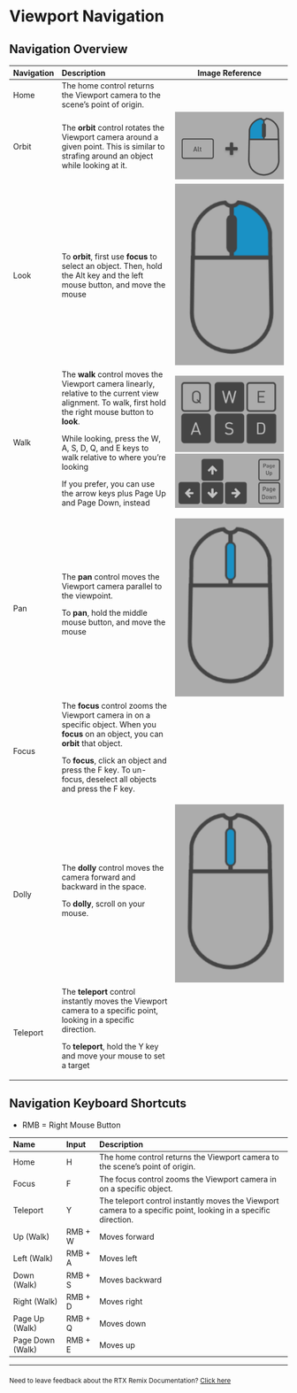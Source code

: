 # Viewport Navigation

## Navigation Overview

| Navigation | Description | Image Reference |
|:-----|:-----|:---------------:|
| Home | The home control returns the Viewport camera to the scene’s point of origin. | |
| Orbit    | The **orbit** control rotates the Viewport camera around a given point. This is similar to strafing around an object while looking at it. | ![Orbit](../data/images/view_navigation_1.png) |
| Look     | To **orbit**, first use **focus** to select an object. Then, hold the Alt key and the left mouse button, and move the mouse | ![Look](../data/images/view_navigation_2.png) |
| Walk     | The **walk** control moves the Viewport camera linearly, relative to the current view alignment. To walk, first hold the right mouse button to **look**. <p>While looking, press the W, A, S, D, Q, and E keys to walk relative to where you’re looking</p> <p>If you prefer, you can use the arrow keys plus Page Up and Page Down, instead</p> | ![Walk 1](../data/images/view_navigation_3.png) ![Walk 2](../data/images/view_navigation_5.png) |
| Pan      | The **pan** control moves the Viewport camera parallel to the viewpoint. <p>To **pan**, hold the middle mouse button, and move the mouse</p> | ![Pan](../data/images/view_navigation_4.png) |
| Focus    | The **focus** control zooms the Viewport camera in on a specific object. When you **focus** on an object, you can **orbit** that object. <p>To **focus**, click an object and press the F key. To un-focus, deselect all objects and press the F key.</p> | |
| Dolly    | The **dolly** control moves the camera forward and backward in the space. <p>To **dolly**, scroll on your mouse.</p> | ![Dolly](../data/images/view_navigation_4.png) |
| Teleport | The **teleport** control instantly moves the Viewport camera to a specific point, looking in a specific direction. <p>To **teleport**, hold the Y key and move your mouse to set a target</p> | |


## Navigation Keyboard Shortcuts

* RMB = Right Mouse Button

| Name | Input | Description |
|:-----|:-----|:-----|
| Home | H | The home control returns the Viewport camera to the scene’s point of origin. |
| Focus | F | The focus control zooms the Viewport camera in on a specific object. |
| Teleport | Y | The teleport control instantly moves the Viewport camera to a specific point, looking in a specific direction. |
| Up (Walk) | RMB + W | Moves forward |
| Left (Walk) | RMB + A | Moves left |
| Down (Walk) | RMB + S | Moves backward |
| Right (Walk) | RMB + D | Moves right |
| Page Up (Walk) | RMB + Q | Moves down |
| Page Down (Walk) | RMB + E | Moves up |


***
<sub> Need to leave feedback about the RTX Remix Documentation?  [Click here](https://github.com/NVIDIAGameWorks/rtx-remix/issues/new?assignees=nvdamien&labels=documentation%2Cfeedback%2Ctriage&projects=&template=documentation_feedback.yml&title=%5BDocumentation+feedback%5D%3A+) <sub>